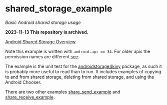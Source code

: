 # shared_storage_example

*Basic Android shared storage usage*

**2023-11-13 This repository is archived.**

[Android Shared Storage Overview](https://github.com/Android-for-Python/Android-for-Python-Users#shared-storage).

Note this example is written with `android.api == 34`. For older apis the permission names are different [see](https://github.com/Android-for-Python/Android-for-Python-Users#storage-permissions).

The example is the unit test for the [androidstorage4kivy](https://github.com/Android-for-Python/androidstorage4kivy/blob/main/README.md) package, as such it is probably more useful to read than to run. It includes examples of copying to and from shared storage, deleting from shared storage, and using the Android Chooser.

There are two other examples [share_send_example](https://github.com/Android-for-Python/share_send_example) and [share_receive_example](https://github.com/Android-for-Python/share_receive_example).



